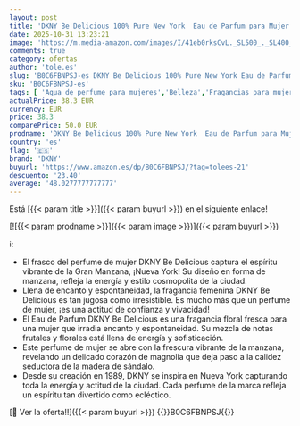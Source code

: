 ```yaml
---
layout: post
title: 'DKNY Be Delicious 100% Pure New York  Eau de Parfum para Mujer  Perfume Femenino  Fragancia Floral  Larga Duración  Donna Karan New York  100 ml'
date: 2025-10-31 13:23:21
image: 'https://m.media-amazon.com/images/I/41eb0rksCvL._SL500_._SL400_.jpg'
comments: true
category: ofertas
author: 'tole.es'
slug: 'B0C6FBNPSJ-es DKNY Be Delicious 100% Pure New York Eau de Parfum para...'
sku: 'B0C6FBNPSJ-es'
tags: [ 'Agua de perfume para mujeres','Belleza','Fragancias para mujeres','Perfumes y fragancias','de','dkny','eau','parfum','🇪🇸', ]
actualPrice: 38.3 EUR
currency: EUR
price: 38.3
comparePrice: 50.0 EUR
prodname: 'DKNY Be Delicious 100% Pure New York  Eau de Parfum para Mujer  Perfume Femenino  Fragancia Floral  Larga Duración  Donna Karan New York  100 ml'
country: 'es'
flag: '🇪🇸'
brand: 'DKNY'
buyurl: 'https://www.amazon.es/dp/B0C6FBNPSJ/?tag=tolees-21'
descuento: '23.40'
average: '48.0277777777777'
---
```


Está [{{< param title >}}]({{< param buyurl >}}) en el siguiente enlace!

[![{{< param prodname >}}]({{< param image >}})]({{< param buyurl >}})

ℹ️:

- El frasco del perfume de mujer DKNY Be Delicious captura el espíritu vibrante de la Gran Manzana, ¡Nueva York! Su diseño en forma de manzana, refleja la energía y estilo cosmopolita de la ciudad.
- Llena de encanto y espontaneidad, la fragancia femenina DKNY Be Delicious es tan jugosa como irresistible. Es mucho más que un perfume de mujer, ¡es una actitud de confianza y vivacidad!
- El Eau de Parfum DKNY Be Delicious es una fragancia floral fresca para una mujer que irradia encanto y espontaneidad. Su mezcla de notas frutales y florales está llena de energía y sofisticación.
- Este perfume de mujer se abre con la frescura vibrante de la manzana, revelando un delicado corazón de magnolia que deja paso a la calidez seductora de la madera de sándalo.
- Desde su creación en 1989, DKNY se inspira en Nueva York capturando toda la energía y actitud de la ciudad. Cada perfume de la marca refleja un espíritu tan divertido como ecléctico.

[🛒 Ver la oferta!!]({{< param buyurl >}})
{{<world>}}B0C6FBNPSJ{{</world>}}
